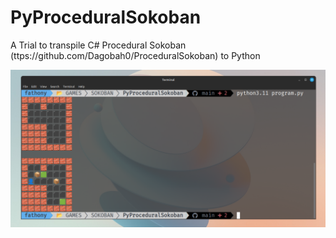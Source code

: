 # PyProceduralSokoban
A Trial to transpile C# Procedural Sokoban (ttps://github.com/Dagobah0/ProceduralSokoban) to Python

![Screen-shoot](ressources/screenshot.png)
